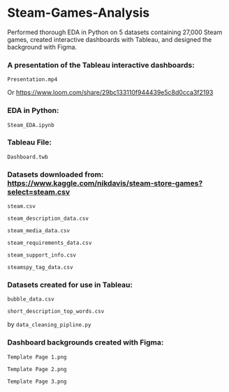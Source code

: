 # Steam-Games-Analysis
Performed thorough EDA in Python on 5 datasets containing 27,000 Steam games, created interactive dashboards with Tableau, and designed the background with Figma.


### A presentation of the Tableau interactive dashboards: 

`Presentation.mp4`

Or https://www.loom.com/share/29bc133110f944439e5c8d0cca3f2193


### EDA in Python: 

`Steam_EDA.ipynb`


### Tableau File: 

`Dashboard.twb`


### Datasets downloaded from: https://www.kaggle.com/nikdavis/steam-store-games?select=steam.csv

`steam.csv`

`steam_description_data.csv`

`steam_media_data.csv`

`steam_requirements_data.csv`

`steam_support_info.csv`

`steamspy_tag_data.csv`


### Datasets created for use in Tableau: 

`bubble_data.csv`

`short_description_top_words.csv`

by `data_cleaning_pipline.py`


### Dashboard backgrounds created with Figma:

`Template Page 1.png`

`Template Page 2.png`

`Template Page 3.png`
